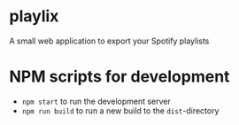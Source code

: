 # playlix

A small web application to export your Spotify playlists

# NPM scripts for development

- `npm start` to run the development server
- `npm run build` to run a new build to the `dist`-directory
